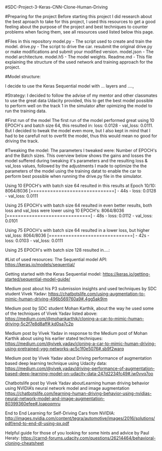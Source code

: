 #SDC-Project-3-Keras-CNN-Clone-Human-Driving

#Preparing for the project
Before starting this project I did research about the best aproach to take for this project, I used this resources to get a good feeling 
about the purpose of the project and best techniques to counter problems when facing them, see all resources used listed below this page.

#Files in this repository
model.py - The script used to create and train the model.
drive.py - The script to drive the car. resubmit the original drive.py or make modifications and submit your modified version.
model.json - The model architecture.
model.h5 - The model weights.
Readme.md - This file explaining the structure of the used network and training approach for the project.


#Model structure:

I decide to use the Keras Sequential model with ... layers and ...., 


#Strategy:
I decided to follow the advise of my mentor and other classmates to use the great data Udacity provided, this to get the best model possible to perform well on the track 1 in the simulator after opimizing the model to run the training data. 


#First run of the model
The first run of the model performed great using 10 EPOCH's and batch size 64, this resulted in: loss: 0.0128 - val_loss: 0.0111.
But I decided to tweak the model even more, but I also kept in mind that I had to be carefull not to overfit the model, thus this
would mean no good for driving the track.

#Tweaking the model:
The parameters I tweaked were: Number of EPOCH's and the Batch sizes. 
This overview below shows the gains and losses the model suffered during tweaking it's parameters and the resulting loss & val_loss values, followed by the adjustments I made to optimize the the parameters of the model using the training datat to enable the car to perform best possible when running the drive.py file in the simulator.

Using 10 EPOCH's with batch size 64 resulted in this results at Epoch 10/10:
8064/8036 [==============================] - 44s - loss: 0.0128 - val_loss: 0.0111


Using 25 EPOCH's with batch size 64 resulted in even better results, both loss and val_loss were lower using 10 EPOCH's:
8064/8036 [==============================] - 48s - loss: 0.0112 - val_loss: 0.0101


Using 75 EPOCH's with batch size 64  resulted in a lower loss, but higher val_loss:
8064/8036 [==============================] - 42s - loss: 0.0103 - val_loss: 0.0111


Using 25 EPOCH's with batch size 128 resulted in....:











#List of used resources:
The Sequential model API:
https://keras.io/models/sequential/

Getting started with the Keras Sequential model:
https://keras.io/getting-started/sequential-model-guide/

Medium post about his P3 submission insights and used techniques by SDC student Vivek Yadav:
https://chatbotslife.com/using-augmentation-to-mimic-human-driving-496b569760a9#.4gg5ak9im

Medium post by SDC student Mohan Karthik, about the way he used some of the techniques of Vivek Yadav listed above:
https://medium.com/@mohankarthik/cloning-a-car-to-mimic-human-driving-5c2f7e8d8aff#.kd0sa7c2p

Medium post by Vivek Yadav in response to the Medium post of Mohan Karthik about using his earlier stated techniques:
https://medium.com/@vivek.yadav/cloning-a-car-to-mimic-human-driving-using-pretrained-vgg-networks-ac5c1f0e5076#.sb9f2warq

Medium post by Vivek Yadav about Driving performance of augmentation based deep learning technique using Udacity data:
https://medium.com/@vivek.yadav/driving-performance-of-augmentation-based-deep-learning-model-on-udacity-data-247d2234fc49#.iw0vyq7oo

Chatbotslife post by Vivek Yadav aboutLearning human driving behavior using NVIDIA’s neural network model and image augmentation  
https://chatbotslife.com/learning-human-driving-behavior-using-nvidias-neural-network-model-and-image-augmentation-80399360efee#.loapoqmru

End to End Learning for Self-Driving Cars from NVIDIA:
http://images.nvidia.com/content/tegra/automotive/images/2016/solutions/pdf/end-to-end-dl-using-px.pdf

Helpful guide for those of you looking for some hints and advice by Paul Heraty:
https://carnd-forums.udacity.com/questions/26214464/behavioral-cloning-cheatsheet
